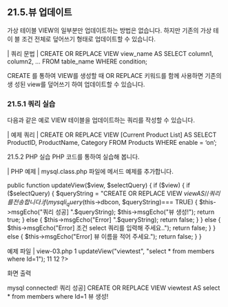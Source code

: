 
## 21.5.뷰 업데이트 
가상 테이블 VIEW의 일부분만 업데이트하는 방법은 없습니다. 하지만 기존의 가상 테이 블 조건 전체로 덮어쓰기 형태로 업데이트할 수 있습니다. 

| 쿼리 문법 | 
CREATE OR REPLACE VIEW view_name AS SELECT column1, column2, … FROM table_name WHERE condition; 

CREATE 를 통하여 VIEW를 생성할 때 OR REPLACE 키워드를 함께 사용하면 기존의 생 성된 view를 덮어쓰기 하여 업데이트할 수 있습니다. 

### 21.5.1 쿼리 실습 
다음과 같은 예로 VIEW 테이블을 업데이트하는 쿼리를 작성할 수 있습니다. 

| 예제 쿼리 | 
CREATE OR REPLACE VIEW [Current Product List] AS SELECT ProductID, ProductName, Category FROM Products WHERE enable = ‘on’; 

21.5.2 PHP 실습 
PHP 코드를 통하여 실습해 봅니다. 

| PHP 예제 | 
mysql.class.php 파일에 메서드 예제를 추가합니다. 

public function updateView($view, $selectQuery) 
{ 
if ($view) { 
if ($selectQuery) { 
$queryString = "CREATE OR REPLACE VIEW $view AS 
// 쿼리를 전송합니다. 
if (mysqli_query($this->dbcon, $queryString)=== TRUE) { 
$this->msgEcho("쿼리 성공] ".$queryString); 
$this->msgEcho("뷰 생성!"); 
return true; 
} else { 
$this->msgEcho("Error] ".$queryString); 
return false; 
} 
} else { $this->msgEcho("Error] 조건 select 쿼리를 입력해 주세요.."); return false; } 
} else { $this->msgEcho("Error] 뷰 이름을 적어 주세요."); return false; 
} } 

예제 파일 | view-03.php 
1  <?php  
2  
3  include "dbinfo.php";  
4  include "mysql.class.php";  
5  
6  // ++ Mysqli DB 연결.  
7  $db = new JinyMysql();  
8  
9  // 뷰를 업데이트합니다.  
10  $db->updateView("viewtest", "select * from members where Id=1");  
11  
12  ?>  

화면 출력 

mysql connected! 쿼리 성공] CREATE OR REPLACE VIEW viewtest AS select * from members where Id=1 뷰 생성! 
